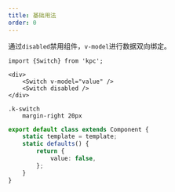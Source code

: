 ```yaml
---
title: 基础用法
order: 0
---
```


通过`disabled`禁用组件，`v-model`进行数据双向绑定。

```vdt
import {Switch} from 'kpc';

<div>
    <Switch v-model="value" />
    <Switch disabled />
</div>
```

```styl
.k-switch
    margin-right 20px
```

```ts
export default class extends Component {
    static template = template;
    static defaults() {
        return {
            value: false,
        };
    }
}
```
